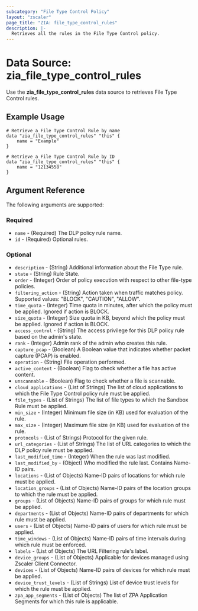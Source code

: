 ```yaml
---
subcategory: "File Type Control Policy"
layout: "zscaler"
page_title: "ZIA: file_type_control_rules"
description: |-
  Retrieves all the rules in the File Type Control policy.
---
```


# Data Source: zia_file_type_control_rules

Use the **zia_file_type_control_rules** data source to retrieves File Type Control rules.

## Example Usage

```hcl
# Retrieve a File Type Control Rule by name
data "zia_file_type_control_rules" "this" {
    name = "Example"
}
```

```hcl
# Retrieve a File Type Control Rule by ID
data "zia_file_type_control_rules" "this" {
    name = "12134558"
}
```

## Argument Reference

The following arguments are supported:

### Required

* `name` - (Required) The DLP policy rule name.
* `id` - (Required) Optional rules.

### Optional

* `description` - (String) Additional information about the File Type rule.
* `state` - (String) Rule State.
* `order` - (Integer) Order of policy execution with respect to other file-type policies.
* `filtering_action` - (String) Action taken when traffic matches policy. Supported values: "BLOCK", "CAUTION", "ALLOW".
* `time_quota` - (Integer) Time quota in minutes, after which the policy must be applied. Ignored if action is BLOCK.
* `size_quota` - (Integer) Size quota in KB, beyond which the policy must be applied. Ignored if action is BLOCK.
* `access_control` - (String) The access privilege for this DLP policy rule based on the admin's state.
* `rank` - (Integer) Admin rank of the admin who creates this rule.
* `capture_pcap` - (Boolean) A Boolean value that indicates whether packet capture (PCAP) is enabled.
* `operation` - (String) File operation performed.
* `active_content` - (Boolean) Flag to check whether a file has active content.
* `unscannable` - (Boolean) Flag to check whether a file is scannable.
* `cloud_applications` - (List of Strings) The list of cloud applications to which the File Type Control policy rule must be applied.
* `file_types` - (List of Strings) The list of file types to which the Sandbox Rule must be applied.
* `min_size` - (Integer) Minimum file size (in KB) used for evaluation of the rule.
* `max_size` - (Integer) Maximum file size (in KB) used for evaluation of the rule.
* `protocols` - (List of Strings) Protocol for the given rule.
* `url_categories` - (List of Strings) The list of URL categories to which the DLP policy rule must be applied.
* `last_modified_time` - (Integer) When the rule was last modified.
* `last_modified_by` - (Object) Who modified the rule last. Contains Name-ID pairs.
* `locations` - (List of Objects) Name-ID pairs of locations for which rule must be applied.
* `location_groups` - (List of Objects) Name-ID pairs of the location groups to which the rule must be applied.
* `groups` - (List of Objects) Name-ID pairs of groups for which rule must be applied.
* `departments` - (List of Objects) Name-ID pairs of departments for which rule must be applied.
* `users` - (List of Objects) Name-ID pairs of users for which rule must be applied.
* `time_windows` - (List of Objects) Name-ID pairs of time intervals during which rule must be enforced.
* `labels` - (List of Objects) The URL Filtering rule's label.
* `device_groups` - (List of Objects) Applicable for devices managed using Zscaler Client Connector.
* `devices` - (List of Objects) Name-ID pairs of devices for which rule must be applied.
* `device_trust_levels` - (List of Strings) List of device trust levels for which the rule must be applied.
* `zpa_app_segments` - (List of Objects) The list of ZPA Application Segments for which this rule is applicable.
